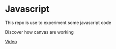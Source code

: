 # Javascript

This repo is use to experiment some javascript code

Discover how canvas are working

[Video](https://www.youtube.com/watch?v=yq2au9EfeRQ)

